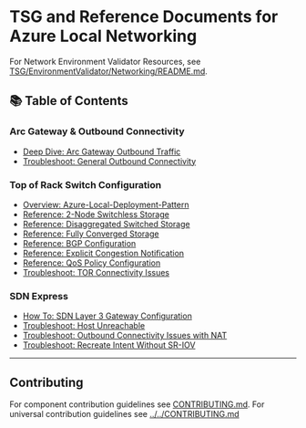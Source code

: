 # TSG and Reference Documents for Azure Local Networking

For Network Environment Validator Resources, see [TSG/EnvironmentValidator/Networking/README.md](../EnvironmentValidator/Networking/README.md).

## 📚 Table of Contents

### Arc Gateway & Outbound Connectivity
- [Deep Dive: Arc Gateway Outbound Traffic](Arc-Gateway-Outbound-Connectivity/DeepDive-ArcGateway-Outbound-Traffic.md)
- [Troubleshoot: General Outbound Connectivity](Arc-Gateway-Outbound-Connectivity/Troubleshoot-Outbound-Connectivity.md)

### Top of Rack Switch Configuration
- [Overview: Azure-Local-Deployment-Pattern](Top-Of-Rack-Switch/Overview-Azure-Local-Deployment-Pattern.md)
- [Reference: 2-Node Switchless Storage](Top-Of-Rack-Switch/Reference-TOR-2Node-Switchless-Storage.md)
- [Reference: Disaggregated Switched Storage](Top-Of-Rack-Switch/Reference-TOR-Disaggregated-Switched-Storage.md)
- [Reference: Fully Converged Storage](Top-Of-Rack-Switch/Reference-TOR-Fully-Converged-Storage.md)
- [Reference: BGP Configuration](Top-Of-Rack-Switch/Reference-TOR-BGP.md)
- [Reference: Explicit Congestion Notification](Top-Of-Rack-Switch/Reference-TOR-Explicit-Congestion-Notification.md)
- [Reference: QoS Policy Configuration](Top-Of-Rack-Switch/Reference-TOR-QOS-Policy-Configuration.md)
- [Troubleshoot: TOR Connectivity Issues](Top-Of-Rack-Switch/Troubleshoot-TOR-Connectivity-Issues.md)

### SDN Express
- [How To: SDN Layer 3 Gateway Configuration](SDN-Express/HowTo-SDNExpress-SDN-Layer3-Gateway-Configuration.md)
- [Troubleshoot: Host Unreachable](SDN-Express/Troubleshoot-SDNExpress-HealthAlert-HostUnreachable.md)
- [Troubleshoot: Outbound Connectivity Issues with NAT](SDN-Express/Troubleshoot-SDNExpress-Outbound-Connectivity-Issues-When-Using-Outbound-NAT.md)
- [Troubleshoot: Recreate Intent Without SR-IOV](SDN-Express/Troubleshoot-SDNExpress-Recreate-Intent-No-SRIOV.md)

---

## Contributing

For component contribution guidelines see [CONTRIBUTING.md](CONTRIBUTING.md).
For universal contribution guidelines see [../../CONTRIBUTING.md](../../CONTRIBUTING.md)
